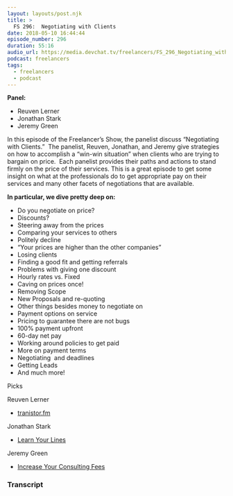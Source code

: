 ```yaml
---
layout: layouts/post.njk
title: >
  FS 296:  Negotiating with Clients
date: 2018-05-10 16:44:44
episode_number: 296
duration: 55:16
audio_url: https://media.devchat.tv/freelancers/FS_296_Negotiating_with_Clients.mp3
podcast: freelancers
tags:
  - freelancers
  - podcast
---
```


**Panel:**

- Reuven Lerner
- Jonathan Stark
- Jeremy Green

In this episode of the Freelancer’s Show, the panelist discuss “Negotiating with Clients.”&nbsp; The panelist, Reuven, Jonathan, and Jeremy give strategies on how to accomplish a “win-win situation” when clients who are trying to bargain on price.&nbsp; Each panelist provides their paths and actions to stand firmly on the price of their services. This is a great episode to get some insight on what at the professionals do to get appropriate pay on their services and many other facets of negotiations that are available.

**In particular, we dive pretty deep on:**

- Do you negotiate on price?
- Discounts?
- Steering away from the prices
- Comparing your services to others
- Politely decline
- “Your prices are higher than the other companies”
- Losing clients
- Finding a good fit and getting referrals
- Problems with giving one discount
- Hourly rates vs. Fixed
- Caving on prices once!
- Removing Scope
- New Proposals and re-quoting
- Other things besides money to negotiate on
- Payment options on service
- Pricing to guarantee there are not bugs
- 100% payment upfront
- 60-day net pay
- Working around policies to get paid
- More on payment terms
- Negotiating&nbsp; and deadlines
- Getting Leads
- And much more!&nbsp; &nbsp; &nbsp;

Picks

Reuven Lerner

- [tranistor.fm](https://tranistor.fm)

Jonathan Stark

- [Learn Your Lines](https://www.jonathanstark.com/pricing)

Jeremy Green

- [Increase Your Consulting Fees](https://increaseyourconsultingfees.com)

### Transcript
